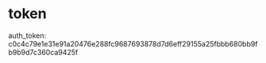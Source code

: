 # token

auth_token: c0c4c79e1e31e91a20476e288fc9687693878d7d6eff29155a25fbbb680bb9fb9b9d7c360ca9425f
